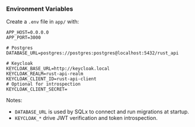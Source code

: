 ### Environment Variables

Create a `.env` file in `app/` with:

```
APP_HOST=0.0.0.0
APP_PORT=3000

# Postgres
DATABASE_URL=postgres://postgres:postgres@localhost:5432/rust_api

# Keycloak
KEYCLOAK_BASE_URL=http://keycloak.local
KEYCLOAK_REALM=rust-api-realm
KEYCLOAK_CLIENT_ID=rust-api-client
# Optional for introspection
KEYCLOAK_CLIENT_SECRET=
```

Notes:

- `DATABASE_URL` is used by SQLx to connect and run migrations at startup.
- `KEYCLOAK_*` drive JWT verification and token introspection.
